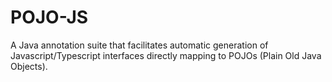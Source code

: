 # POJO-JS
A Java annotation suite that facilitates automatic generation of Javascript/Typescript interfaces directly mapping to POJOs (Plain Old Java Objects).

